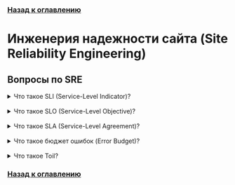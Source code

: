 ### [Назад к оглавлению](../../README.md)

# Инженерия надежности сайта (Site Reliability Engineering)

## Вопросы по SRE

<details>
<summary>Что такое SLI (Service-Level Indicator)?</summary>
<b>
SLI — это количественная оценка работы сервиса, как правило, связанная с удовлетворенностью пользователей производительностью приложения или сервиса за заданный период времени (месяц, квартал, год)

Примеры:
- Задержка запросов
- Пропускная способность обработки
- Ошибки запросов за единицу времени

Читать далее: [Google SRE Handbook](https://sre.google/sre-book/table-of-contents/)
</b>
</details></br>

<details>
<summary>Что такое SLO (Service-Level Objective)?</summary>
<b>

SLO — это желаемое, целевое значение нашего SLI или группы SLI.

Пример: 99% за 30 дней для конкретной коллекции SLI.

Также стоит отметить, что SLO также служит нижней границей, указывая, что нет необходимости быть более надежным, чем необходимо, поскольку это может задержать внедрение новых функций.

Читать далее: [Google SRE Handbook](https://sre.google/sre-book/table-of-contents/)
</b>
</details><br>

<details>
<summary>Что такое SLA (Service-Level Agreement)?</summary>
<b>

SLA — это обещание провайдера услуги потребителю, касающееся доступности и последствий ситуаций, когда он не в состоянии обеспечить согласованный уровень сервиса.

SRE обычно не участвует в составлении SLA, потому что SLA тесно связаны с бизнесом и продуктами.

Читать далее: [Google SRE Handbook](https://sre.google/sre-book/table-of-contents/)
</b>
</details><br>

<details>
<summary>Что такое бюджет ошибок (Error Budget)?</summary>
<b>

Бюджет ошибок представляет собой допустимое количество простоя или ошибок, которые служба может испытать, оставаясь при этом в пределах SLO.

Бюджет ошибок равен 1 минус SLO сервиса. Сервис с SLO 99.9% имеет бюджет ошибок 0.1%.

Если наш сервис получает 1,000,000 запросов за четыре недели, SLO с доступностью 99.9% дает нам бюджет в 1,000 ошибок за этот период.

Бюджет ошибок — это механизм для балансировки инноваций и стабильности. Если SRE не может обеспечить соблюдение бюджета ошибок, вся система дает сбой.

Читать далее: [Google SRE Handbook](https://sre.google/sre-book/table-of-contents/)
</b>
</details></br>

<details>
<summary>Что такое Toil?</summary>
<b>

Toil — это такой вид работы, который, как правило, является ручным, повторяющимся, подлежащим автоматизации, тактическим, не обладающим долговременной ценностью и который масштабируется линейно по мере роста службы.

Если вы можете автоматизировать задачу, вам, вероятно, следует её автоматизировать.

Автоматизация значительно снижает количество Toil. Инвестиции в автоматизацию обеспечивают ценную работу с долгосрочным воздействием, предлагая потенциал масштабируемости с минимальными изменениями по мере расширения вашей системы.

Читать далее: [Google SRE Handbook](https://sre.google/sre-book/table-of-contents/)
</b>
</details>

### [Назад к оглавлению](../../README.md)